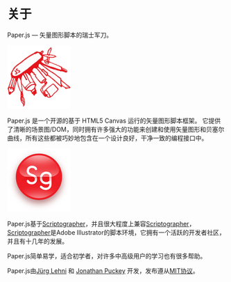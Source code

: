 # 关于

Paper.js — 矢量图形脚本的瑞士军刀。

![](/assets/paper-js.gif)

Paper.js 是一个开源的基于 HTML5 Canvas 运行的矢量图形脚本框架。 它提供了清晰的场景图/DOM，同时拥有许多强大的功能来创建和使用矢量图形和贝塞尔曲线，所有这些都被巧妙地包含在一个设计良好，干净一致的编程接口中。

![](/assets/scriptographer.jpg)

Paper.js基于[Scriptographer](http://scriptographer.org/)，并且很大程度上兼容[Scriptographer](http://scriptographer.org/)，[Scriptographer](http://scriptographer.org/)是Adobe Illustrator的脚本环境，它拥有一个活跃的开发者社区，并且有十几年的发展。

Paper.js简单易学，适合初学者，对许多中高级用户的学习也有很多帮助。

Paper.js由[Jürg Lehni](http://lehni.org/) 和 [Jonathan Puckey](http://jonathanpuckey.com/) 开发，发布遵从[MIT协议](http://paperjs.org/license/)。

